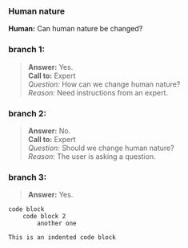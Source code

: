 ### Human nature
**Human:** Can human nature be changed?
### branch 1:
>**Answer:** Yes.<br>
>**Call to:** Expert<br>
>    _Question:_ How can we change human nature?</br> _Reason:_ Need instructions from an expert.<br>
### branch 2:
>**Answer:** No.<br>
>**Call to:** Expert<br>
>_Question:_ Should we change human nature?<br>
>_Reason:_ The user is asking a question.<br>
### branch 3:
>**Answer:** Yes.<br>
```
code block
    code block 2
        another one
```
    This is an indented code block
